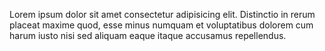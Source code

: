 Lorem ipsum dolor sit amet consectetur adipisicing elit. Distinctio in rerum placeat maxime quod, esse minus numquam et voluptatibus dolorem cum harum iusto nisi sed aliquam eaque itaque accusamus repellendus.
